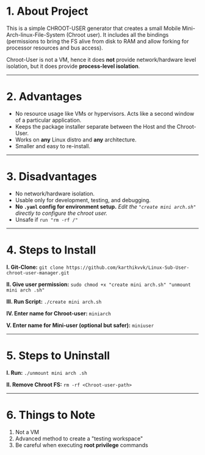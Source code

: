 
# 1. **About Project**

This is a simple CHROOT-USER generator that creates a small Mobile Mini-Arch-linux-File-System (Chroot user).
It includes all the bindings (permissions to bring the FS alive from disk to RAM and allow forking for processor resources and bus access).

Chroot-User is not a VM, hence it does **not** provide network/hardware level isolation, but it does provide **process-level isolation**.

---

# 2. **Advantages**

* No resource usage like VMs or hypervisors. Acts like a second window of a particular application.
* Keeps the package installer separate between the Host and the Chroot-User.
* Works on **any** Linux distro and **any** architecture.
* Smaller and easy to re-install.

---

# 3. **Disadvantages**

* No network/hardware isolation.
* Usable only for development, testing, and debugging.
* **No `.yaml` config for environment setup.** *Edit the `"create mini arch.sh"` directly to configure the chroot user.*
* Unsafe if `run "rm -rf /"`

---

# 4. **Steps to Install**

**I. Git-Clone:**
`git clone https://github.com/karthikvvk/Linux-Sub-User-chroot-user-manager.git`

**II. Give user permission:**
`sudo chmod +x "create mini arch.sh" "unmount mini arch .sh"`

**III. Run Script:**
`./create mini arch.sh`

**IV. Enter name for Chroot-user:**
`miniarch`

**V. Enter name for Mini-user (optional but safer):**
`miniuser`

---

# 5. **Steps to Uninstall**

**I. Run:**
`./unmount mini arch .sh`

**II. Remove Chroot FS:**
`rm -rf <Chroot-user-path>`

---

# 6. **Things to Note**

1. Not a VM
2. Advanced method to create a "testing workspace"
3. Be careful when executing **root privilege** commands

